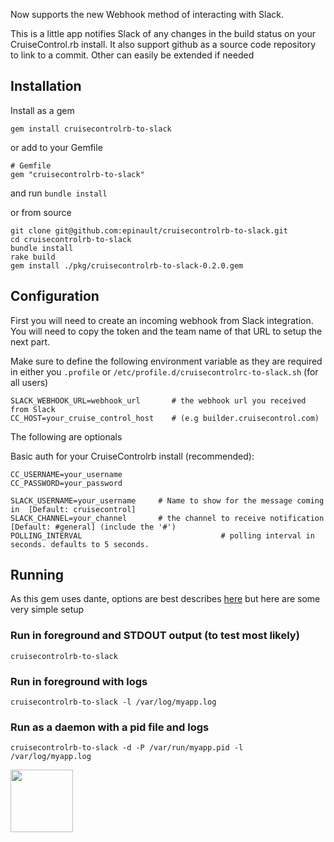 Now supports the new Webhook method of interacting with Slack.

This is a little app notifies Slack of any changes in the build status on your CruiseControl.rb install.
It also support github as a source code repository to link to a commit. Other can easily be extended if needed

## Installation

Install as a gem

    gem install cruisecontrolrb-to-slack

or add to your Gemfile

```
# Gemfile
gem "cruisecontrolrb-to-slack"
```

and run `bundle install`

or from source

```
git clone git@github.com:epinault/cruisecontrolrb-to-slack.git
cd cruisecontrolrb-to-slack
bundle install
rake build
gem install ./pkg/cruisecontrolrb-to-slack-0.2.0.gem
```

## Configuration

First you will need to create an incoming webhook from Slack integration. You will need to copy the token and the team name of that URL to setup the next part.

Make sure to define the following environment variable as they are required in either
you `.profile` or `/etc/profile.d/cruisecontrolrc-to-slack.sh` (for all users)

```
SLACK_WEBHOOK_URL=webhook_url       # the webhook url you received from Slack
CC_HOST=your_cruise_control_host    # (e.g builder.cruisecontrol.com)
```

The following are optionals

Basic auth for your CruiseControlrb install (recommended):

```				
CC_USERNAME=your_username
CC_PASSWORD=your_password
```			

```
SLACK_USERNAME=your_username     # Name to show for the message coming in  [Default: cruisecontrol]
SLACK_CHANNEL=your_channel       # the channel to receive notification  [Default: #general] (include the '#')
POLLING_INTERVAL							   # polling interval in seconds. defaults to 5 seconds.
```

## Running

As this gem uses dante, options are best describes [here](http://github.com/nesquena/dante) but here are some very simple
setup

### Run in foreground and STDOUT output (to test most likely)

```
cruisecontrolrb-to-slack
```

### Run in foreground with logs 

```
cruisecontrolrb-to-slack -l /var/log/myapp.log
```

### Run as a daemon with a pid file and logs

```
cruisecontrolrb-to-slack -d -P /var/run/myapp.pid -l /var/log/myapp.log
```

<img width="100px" src="http://1.bp.blogspot.com/-VYkLIx6dPTE/TapmnuECsJI/AAAAAAAAALY/L3c1FY4v--w/s1600/looney_tunes_thats_all_folks.jpg"  />
